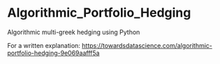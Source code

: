 # Algorithmic_Portfolio_Hedging
Algorithmic multi-greek hedging using Python

For a written explanation:
https://towardsdatascience.com/algorithmic-portfolio-hedging-9e069aafff5a
